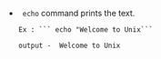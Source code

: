 - ``` echo``` command prints the text.
      
      Ex : ``` echo "Welcome to Unix```
      
      output -  Welcome to Unix
      
 
 
                
